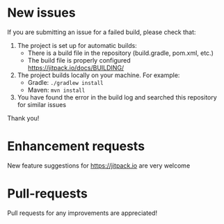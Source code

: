# New issues

If you are submitting an issue for a failed build, please check that:

 1. The project is set up for automatic builds: 
    - There is a build file in the repository (build.gradle, pom.xml, etc.)
    - The build file is properly configured https://jitpack.io/docs/BUILDING/
 2. The project builds locally on your machine. For example: 
    - Gradle: `./gradlew install`
    - Maven: `mvn install`
 3. You have found the error in the build log and searched this repository for similar issues
 
Thank you!

# Enhancement requests

New feature suggestions for https://jitpack.io are very welcome

# Pull-requests

Pull requests for any improvements are appreciated!
